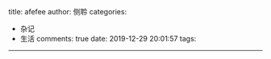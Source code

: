 title: afefee
author: 侧聆
categories:
  - 杂记
  - 生活
comments: true
date: 2019-12-29 20:01:57
tags:
---
